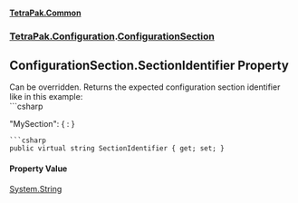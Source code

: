 #### [TetraPak.Common](index.md 'index')
### [TetraPak.Configuration](TetraPak_Configuration.md 'TetraPak.Configuration').[ConfigurationSection](TetraPak_Configuration_ConfigurationSection.md 'TetraPak.Configuration.ConfigurationSection')
## ConfigurationSection.SectionIdentifier Property
Can be overridden. Returns the expected configuration section identifier like in this example:<br/>```csharp

"MySection": {
  :
}
```
```csharp
public virtual string SectionIdentifier { get; set; }
```
#### Property Value
[System.String](https://docs.microsoft.com/en-us/dotnet/api/System.String 'System.String')
